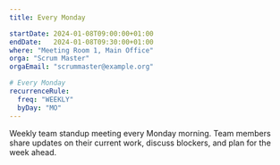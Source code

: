 ```yaml
---
title: Every Monday

startDate: 2024-01-08T09:00:00+01:00
endDate:   2024-01-08T09:30:00+01:00
where: "Meeting Room 1, Main Office"
orga: "Scrum Master"
orgaEmail: "scrummaster@example.org"

# Every Monday
recurrenceRule:
  freq: "WEEKLY"
  byDay: "MO"
---
```

Weekly team standup meeting every Monday morning. Team members share updates on their current work, discuss blockers, and plan for the week ahead.
